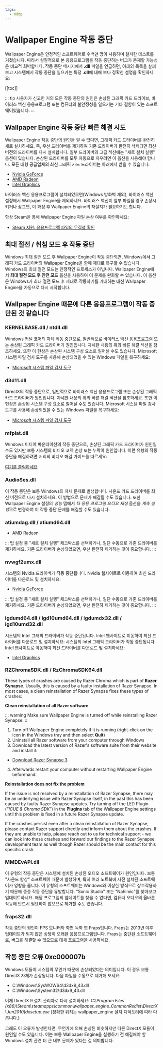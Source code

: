 ```yaml
---
tags:
  - mdmp
---
```


# Wallpaper Engine 작동 중단

Wallpaper Engine은 안정적인 소프트웨어로 수백만 명이 사용하며 철저한 테스트를 거쳤습니다. 따라서 실질적으로 본 응용프로그램을 작동 중단하는 버그가 존재할 가능성은 비교적 희박합니다. 작동 중단 메시지에서 **.dll** 파일을 언급하면, 아래의 목록을 살펴보고 시스템에서 작동 중단을 일으키는 특정 **.dll**에 대해 보다 정확한 설명을 확인하세요:

[[toc]]

::: tip
사용자가 신고한 거의 모든 작동 중단의 원인은 손상된 그래픽 카드 드라이브, 바이러스 백신 응용프로그램 또는 컴퓨터의 불안정성을 일으키는 기타 결함이 있는 소프트웨어였습니다.
:::

## Wallpaper Engine 작동 중단 빠른 해결 시도

Wallpaper Engine 작동 중단의 원인을 알 수 없다면, 그래픽 카드 드라이버를 완전히 새로 설치하세요. 즉, 우선 드라이버를 제거하여 기존 드라이버가 완전히 삭제되면 최신 버전의 드라이버를 다시 설치합니다. 일부 드라이버의 고급 섹션에는 "새로 설치 실행" 옵션이 있습니다. 손상된 드라이버를 모두 자동으로 지우려면 이 옵션을 사용해야 합니다. 모든 대형 공급업체의 최신 그래픽 카드 드라이버는 아래에서 받을 수 있습니다:

* [Nvidia GeForce](https://www.nvidia.com/Download/index.aspx)
* [AMD Radeon](https://www.amd.com/support)
* [Intel Graphics](https://downloadcenter.intel.com/product/80939/Graphics-Drivers)

바이러스 백신 응용프로그램이 설치되었으면(Windows 방화벽 제외), 바이러스 백신 설정에서 Wallpaper Engine을 제외하세요. 바이러스 백신이 일부 파일을 영구 손상시키거나 잠그면, 이 과정 후 Wallpaper Engine의 재설치가 필요하기도 합니다.

항상 Steam을 통해 Wallpaper Engine 파일 손상 여부를 확인하세요:

* [Steam 지원: 응용프로그램 파일의 무결성 확인](https://support.steampowered.com/kb_article.php?ref=2037-QEUH-3335)

## 최대 절전 / 취침 모드 후 작동 중단

Windows 최대 절전 모드 후 Wallpaper Engine이 작동 중단되면, Windows에서 그래픽 카드 드라이버와 Wallpaper Engine을 함께 제대로 복구할 수 없습니다. Windows의 최대 절전 모드는 안정적인 프로세스가 아닙니다. Wallpaper Engine에서 **최대 절전 모드 후 안전 모드** 옵션을 사용하여 이 문제를 완화할 수 있습니다. 이 옵션은 Windows가 최대 절전 모드 후 제대로 작동하기를 기대하는 대신 Wallpaper Engine을 자동으로 다시 시작합니다.

## Wallpaper Engine 때문에 다른 응용프로그램이 작동 중단된 것 같습니다

### KERNELBASE.dll / ntdll.dll

Windows 커널 코어의 자체 작동 중단으로, 일반적으로 바이러스 백신 응용프로그램 또는 손상된 그래픽 카드 드라이버가 원인입니다. 자세한 내용의 위의 빠른 해결 섹션을 참조하세요. 또한 이 현상은 손상된 시스템 구성 요소로 일어날 수도 있습니다. Microsoft 시스템 파일 검사 도구를 사용해 손상되었을 수 있는 Windows 파일을 복구하세요:

* [Microsoft 시스템 파일 검사 도구](https://support.microsoft.com/ko-ko/help/929833/use-the-system-file-checker-tool-to-repair-missing-or-corrupted-system)

### d3d11.dll

DirectX의 작동 중단으로, 일반적으로 바이러스 백신 응용프로그램 또는 손상된 그래픽 카드 드라이버가 원인입니다. 자세한 내용의 위의 빠른 해결 섹션을 참조하세요. 또한 이 현상은 손상된 시스템 구성 요소로 일어날 수도 있습니다. Microsoft 시스템 파일 검사 도구를 사용해 손상되었을 수 있는 Windows 파일을 복구하세요:

* [Microsoft 시스템 파일 검사 도구](https://support.microsoft.com/ko-ko/help/929833/use-the-system-file-checker-tool-to-repair-missing-or-corrupted-system)

### mfplat.dll

Windows 미디어 파운데이션의 작동 중단으로, 손상된 그래픽 카드 드라이버가 원인일 수도 있지만 보통 시스템의 비디오 코덱 손상 또는 누락이 원인입니다. 이런 유형의 작동 중단을 해결하려면 저희의 비디오 해결 가이드를 따르세요:

[여기를 클릭하세요](/noshow/notplaying.html)

### AudioSes.dll

이 작동 중단은 보통 Windows의 자체 문제로 발생합니다. 사운드 카드 드라이버를 최신 버전으로 다시 설치하세요. 이 방법으로 문제가 해결될 수도 있습니다. 또한 Wallpaper Engine 설정의 *성능* 탭에서 *타 응용 프로그램 오디오 재생* 옵션을 *계속 실행*으로 변경하여 이 작동 중단 문제를 해결할 수도 있습니다.

### atiumdag.dll / atiumd64.dll

* [AMD Radeon](https://www.amd.com/support)

::: 팁 설정 중 "새로 설치 실행" 체크박스를 선택하거나, 일단 수동으로 기존 드라이버를 제거하세요. 기존 드라이버가 손상되었으면, 우선 완전히 제거하는 것이 중요합니다.
:::

### nvwgf2umx.dll

시스템의 Nvidia 드라이버가 작동 중단됩니다. Nvidia 웹사이트로 이동하여 최신 드라이버를 다운로드 및 설치하세요:

* [Nvidia GeForce](https://www.nvidia.com/Download/index.aspx)

::: 팁 설정 중 "새로 설치 실행" 체크박스를 선택하거나, 일단 수동으로 기존 드라이버를 제거하세요. 기존 드라이버가 손상되었으면, 우선 완전히 제거하는 것이 중요합니다.
:::

### igdumd64.dll / igd10umd64.dll / igdumdx32.dll / igd10umd32.dll

시스템의 Intel 그래픽 드라이버가 작동 중단됩니다. Intel 웹사이트로 이동하여 최신 드라이버를 다운로드 및 설치하세요: 시스템의 Intel 그래픽 드라이버가 작동 중단됩니다. Intel 웹사이트로 이동하여 최신 드라이버를 다운로드 및 설치하세요:

* [Intel Graphics](https://downloadcenter.intel.com/product/80939/Graphics-Drivers)

### RZChromaSDK.dll / RzChromaSDK64.dll

These types of crashes are caused by Razer Chroma which is part of **Razer Synapse**. Usually, this is caused by a faulty installation of Razer Synapse. In most cases, a clean reinstallation of Razer Synapse fixes these types of crashes:

**Clean reinstallation of all Razer software**

::: warning
Make sure Wallpaper Engine is turned off while reinstalling Razer Synapse.
:::

1. Turn off Wallpaper Engine completely if it is running (right-click on the icon in the Windows tray and then select **Quit**)
2. Uninstall all Razer software from your computer through Windows
3. Download the latest version of Razer's software suite from their website and install it:

* [Download Razer Synapse 3](https://www.razer.com/synapse-3)

4. Afterwards restart your computer without restarting Wallpaper Engine beforehand.

**Reinstallation does not fix the problem**

If the issue is not resolved by a reinstallation of Razer Synapse, there may be an underlying issue with Razer Synapse itself, in the past this has been caused by faulty Razer Synapse updates. Try turning off the LED Plugin (*"iCUE & Chroma SDK"*) in the **Plugins** tab of the Wallpaper Engine settings until this problem is fixed in a future Razer Synapse update.

If the crashes persist even after a clean reinstallation of Razer Synapse, please contact Razer support directly and inform them about the crashes. If they are unable to help, please reach out to us for technical support - we can look into these crashes and forward our findings to the Razer Synapse development team as well though Razer should be the main contact for this specific crash.

### MMDEvAPI.dll

이 유형의 작동 중단은 시스템에 설치된 손상된 오디오 소프트웨어가 원인입니다. 보통 "사운드 향상" 소프트웨어 때문에 발생하며, 특히 여러 노트북에 사전 설치된 소프트웨어가 영향을 줍니다. 이 유형의 소프트웨어는 Windows와 이상한 방식으로 상호작용하기 때문에 종종 작동 중단을 유발합니다. "Sonic Studio" 또는 "Nahimic"를 찾아보고 업데이트하세요. 해당 프로그램의 업데이트를 찾을 수 없다면, 컴퓨터 오디오의 올바른 작동에 반드시 필요하지 않으므로 제거할 수도 있습니다.

### fraps32.dll

작동 중단의 원인이 FPS 모니터와 화면 녹화 앱 Fraps입니다. Fraps는 2013년 이후 업데이트가 되지 않은 상당히 오래된 응용프로그램입니다. Fraps는 중단된 소프트웨어로, 버그를 해결할 수 없으므로 대체 프로그램을 사용하세요.

## 작동 중단 오류 0xc000007b

Windows 모듈이 시스템의 무언가 때문에 손상되었다는 의미입니다. 이 경우 보통 DirectX 자체가 손상됩니다. 다음 파일을 수동으로 제거해 보세요:

* C:\Windows\SysWOW64\d3dx9_43.dll
* C:\Windows\System32\d3dx9_43.dll

이제 DirectX 9 설치 관리자로 다시 설치하세요: *C:\Program Files (x86)\Steam\steamapps\common\wallpaper_engine\_CommonRedist\DirectX\Jun2010\dxsetup.exe* (정확한 위치는 wallpaper_engine 설치 디렉토리에 따라 다릅니다.)

그래도 이 오류가 발생한다면, 무언가에 의해 손상된 비슷하지만 다른 DirectX 모듈이 원인일 수도 있습니다. 이는 보통 Wallpaper Engine을 실행하기 전 해결해야 할 Windows 설치 관련 더 큰 내부 문제가 있다는 걸 의미합니다.